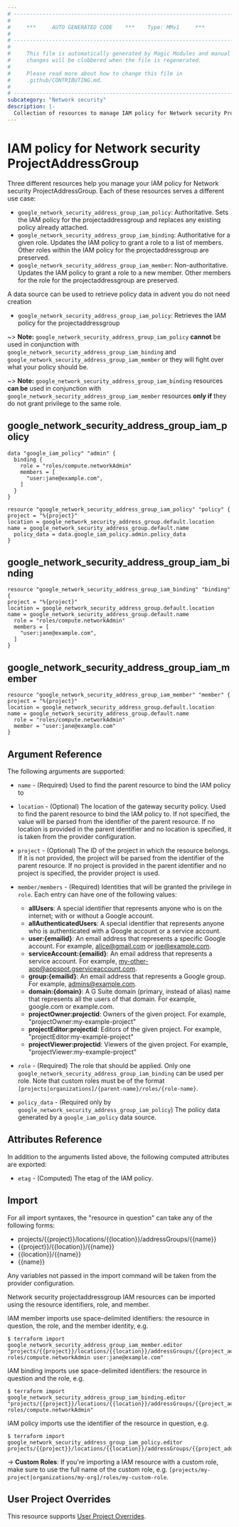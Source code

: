 ```yaml
---
# ----------------------------------------------------------------------------
#
#     ***     AUTO GENERATED CODE    ***    Type: MMv1     ***
#
# ----------------------------------------------------------------------------
#
#     This file is automatically generated by Magic Modules and manual
#     changes will be clobbered when the file is regenerated.
#
#     Please read more about how to change this file in
#     .github/CONTRIBUTING.md.
#
# ----------------------------------------------------------------------------
subcategory: "Network security"
description: |-
  Collection of resources to manage IAM policy for Network security ProjectAddressGroup
---
```


# IAM policy for Network security ProjectAddressGroup
Three different resources help you manage your IAM policy for Network security ProjectAddressGroup. Each of these resources serves a different use case:

* `google_network_security_address_group_iam_policy`: Authoritative. Sets the IAM policy for the projectaddressgroup and replaces any existing policy already attached.
* `google_network_security_address_group_iam_binding`: Authoritative for a given role. Updates the IAM policy to grant a role to a list of members. Other roles within the IAM policy for the projectaddressgroup are preserved.
* `google_network_security_address_group_iam_member`: Non-authoritative. Updates the IAM policy to grant a role to a new member. Other members for the role for the projectaddressgroup are preserved.

A data source can be used to retrieve policy data in advent you do not need creation

* `google_network_security_address_group_iam_policy`: Retrieves the IAM policy for the projectaddressgroup

~> **Note:** `google_network_security_address_group_iam_policy` **cannot** be used in conjunction with `google_network_security_address_group_iam_binding` and `google_network_security_address_group_iam_member` or they will fight over what your policy should be.

~> **Note:** `google_network_security_address_group_iam_binding` resources **can be** used in conjunction with `google_network_security_address_group_iam_member` resources **only if** they do not grant privilege to the same role.



## google_network_security_address_group_iam_policy

```hcl
data "google_iam_policy" "admin" {
  binding {
    role = "roles/compute.networkAdmin"
    members = [
      "user:jane@example.com",
    ]
  }
}

resource "google_network_security_address_group_iam_policy" "policy" {
project = "%{project}"
location = google_network_security_address_group.default.location
name = google_network_security_address_group.default.name
  policy_data = data.google_iam_policy.admin.policy_data
}
```

## google_network_security_address_group_iam_binding

```hcl
resource "google_network_security_address_group_iam_binding" "binding" {
project = "%{project}"
location = google_network_security_address_group.default.location
name = google_network_security_address_group.default.name
  role = "roles/compute.networkAdmin"
  members = [
    "user:jane@example.com",
  ]
}
```

## google_network_security_address_group_iam_member

```hcl
resource "google_network_security_address_group_iam_member" "member" {
project = "%{project}"
location = google_network_security_address_group.default.location
name = google_network_security_address_group.default.name
  role = "roles/compute.networkAdmin"
  member = "user:jane@example.com"
}
```


## Argument Reference

The following arguments are supported:

* `name` - (Required) Used to find the parent resource to bind the IAM policy to
* `location` - (Optional) The location of the gateway security policy.
 Used to find the parent resource to bind the IAM policy to. If not specified,
  the value will be parsed from the identifier of the parent resource. If no location is provided in the parent identifier and no
  location is specified, it is taken from the provider configuration.

* `project` - (Optional) The ID of the project in which the resource belongs.
    If it is not provided, the project will be parsed from the identifier of the parent resource. If no project is provided in the parent identifier and no project is specified, the provider project is used.

* `member/members` - (Required) Identities that will be granted the privilege in `role`.
  Each entry can have one of the following values:
  * **allUsers**: A special identifier that represents anyone who is on the internet; with or without a Google account.
  * **allAuthenticatedUsers**: A special identifier that represents anyone who is authenticated with a Google account or a service account.
  * **user:{emailid}**: An email address that represents a specific Google account. For example, alice@gmail.com or joe@example.com.
  * **serviceAccount:{emailid}**: An email address that represents a service account. For example, my-other-app@appspot.gserviceaccount.com.
  * **group:{emailid}**: An email address that represents a Google group. For example, admins@example.com.
  * **domain:{domain}**: A G Suite domain (primary, instead of alias) name that represents all the users of that domain. For example, google.com or example.com.
  * **projectOwner:projectid**: Owners of the given project. For example, "projectOwner:my-example-project"
  * **projectEditor:projectid**: Editors of the given project. For example, "projectEditor:my-example-project"
  * **projectViewer:projectid**: Viewers of the given project. For example, "projectViewer:my-example-project"

* `role` - (Required) The role that should be applied. Only one
    `google_network_security_address_group_iam_binding` can be used per role. Note that custom roles must be of the format
    `[projects|organizations]/{parent-name}/roles/{role-name}`.

* `policy_data` - (Required only by `google_network_security_address_group_iam_policy`) The policy data generated by
  a `google_iam_policy` data source.

## Attributes Reference

In addition to the arguments listed above, the following computed attributes are
exported:

* `etag` - (Computed) The etag of the IAM policy.

## Import

For all import syntaxes, the "resource in question" can take any of the following forms:

* projects/{{project}}/locations/{{location}}/addressGroups/{{name}}
* {{project}}/{{location}}/{{name}}
* {{location}}/{{name}}
* {{name}}

Any variables not passed in the import command will be taken from the provider configuration.

Network security projectaddressgroup IAM resources can be imported using the resource identifiers, role, and member.

IAM member imports use space-delimited identifiers: the resource in question, the role, and the member identity, e.g.
```
$ terraform import google_network_security_address_group_iam_member.editor "projects/{{project}}/locations/{{location}}/addressGroups/{{project_address_group}} roles/compute.networkAdmin user:jane@example.com"
```

IAM binding imports use space-delimited identifiers: the resource in question and the role, e.g.
```
$ terraform import google_network_security_address_group_iam_binding.editor "projects/{{project}}/locations/{{location}}/addressGroups/{{project_address_group}} roles/compute.networkAdmin"
```

IAM policy imports use the identifier of the resource in question, e.g.
```
$ terraform import google_network_security_address_group_iam_policy.editor projects/{{project}}/locations/{{location}}/addressGroups/{{project_address_group}}
```

-> **Custom Roles**: If you're importing a IAM resource with a custom role, make sure to use the
 full name of the custom role, e.g. `[projects/my-project|organizations/my-org]/roles/my-custom-role`.

## User Project Overrides

This resource supports [User Project Overrides](https://registry.terraform.io/providers/hashicorp/google/latest/docs/guides/provider_reference#user_project_override).
